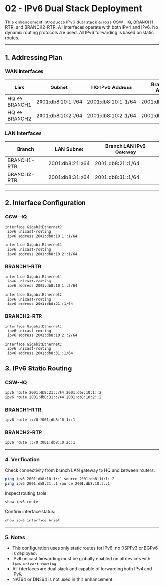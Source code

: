 # 02 - IPv6 Dual Stack Deployment

This enhancement introduces IPv6 dual stack across CSW-HQ, BRANCH1-RTR, and BRANCH2-RTR. All interfaces operate with both IPv4 and IPv6. No dynamic routing protocols are used. All IPv6 forwarding is based on static routes.

---

## 1. Addressing Plan

### WAN Interfaces

| Link               | Subnet                   | HQ IPv6 Address           | Branch IPv6 Address       |
|--------------------|--------------------------|---------------------------|----------------------------|
| HQ ↔ BRANCH1       | 2001:db8:10:1::/64       | 2001:db8:10:1::1/64       | 2001:db8:10:1::2/64        |
| HQ ↔ BRANCH2       | 2001:db8:10:2::/64       | 2001:db8:10:2::1/64       | 2001:db8:10:2::2/64        |

### LAN Interfaces

| Branch        | LAN Subnet           | Branch LAN IPv6 Gateway     |
|---------------|-----------------------|------------------------------|
| BRANCH1-RTR   | 2001:db8:21::/64      | 2001:db8:21::1/64            |
| BRANCH2-RTR   | 2001:db8:31::/64      | 2001:db8:31::1/64            |

---

## 2. Interface Configuration

### CSW-HQ

```bash
interface GigabitEthernet2
 ipv6 unicast-routing
 ipv6 address 2001:db8:10:1::1/64

interface GigabitEthernet3
 ipv6 unicast-routing
 ipv6 address 2001:db8:10:2::1/64
```

### BRANCH1-RTR
```bash
interface GigabitEthernet1
 ipv6 unicast-routing
 ipv6 address 2001:db8:10:1::2/64

interface GigabitEthernet2
 ipv6 unicast-routing
 ipv6 address 2001:db8:21::1/64
```

### BRANCH2-RTR
```bash
interface GigabitEthernet1
 ipv6 unicast-routing
 ipv6 address 2001:db8:10:2::2/64

interface GigabitEthernet2
 ipv6 unicast-routing
 ipv6 address 2001:db8:31::1/64
 ```

 ## 3. IPv6 Static Routing

### CSW-HQ
```bash
ipv6 route 2001:db8:21::/64 2001:db8:10:1::2
ipv6 route 2001:db8:31::/64 2001:db8:10:2::2
```

### BRANCH1-RTR
```bash
ipv6 route ::/0 2001:db8:10:1::1
```

### BRANCH2-RTR
```bash
ipv6 route ::/0 2001:db8:10:2::1
```

---

### 4. Verification

Check connectivity from branch LAN gateway to HQ and between routers:

```bash
ping ipv6 2001:db8:10:1::1 source 2001:db8:10:1::2
ping ipv6 2001:db8:21::1 source 2001:db8:10:1::1
```

Inspect routing table:

```bash
show ipv6 route
```

Confirm interface status:

```bash
show ipv6 interface brief
```

---

### 5. Notes
- This configuration uses only static routes for IPv6; no OSPFv3 or BGPv6 is deployed.
- IPv6 unicast forwarding must be globally enabled on all devices with `ipv6 unicast-routing`
- All interfaces are dual stack and capable of forwarding both IPv4 and IPv6.
- NAT64 or DNS64 is not used in this enhancement.

